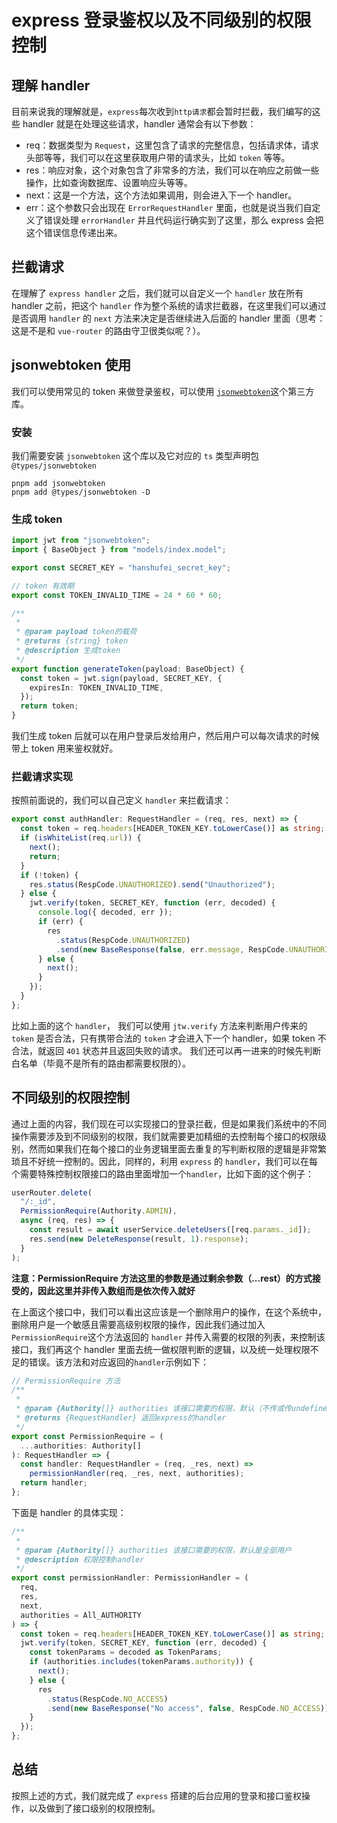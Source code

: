 # express 登录鉴权以及不同级别的权限控制

## 理解 handler

目前来说我的理解就是，`express`每次收到`http请求`都会暂时拦截，我们编写的这些 handler 就是在处理这些请求，handler 通常会有以下参数：

- req：数据类型为 `Request`，这里包含了请求的完整信息，包括请求体，请求头部等等，我们可以在这里获取用户带的请求头，比如 `token` 等等。
- res：响应对象，这个对象包含了非常多的方法，我们可以在响应之前做一些操作，比如查询数据库、设置响应头等等。
- next：这是一个方法，这个方法如果调用，则会进入下一个 handler。
- err：这个参数只会出现在 `ErrorRequestHandler` 里面，也就是说当我们自定义了错误处理 `errorHandler` 并且代码运行确实到了这里，那么 express 会把这个错误信息传递出来。

## 拦截请求

在理解了 `express handler` 之后，我们就可以自定义一个 `handler` 放在所有 handler 之前，把这个 `handler` 作为整个系统的请求拦截器，在这里我们可以通过是否调用 `handler` 的 `next` 方法来决定是否继续进入后面的 handler 里面（思考：这是不是和 `vue-router` 的路由守卫很类似呢？）。

## jsonwebtoken 使用

我们可以使用常见的 token 来做登录鉴权，可以使用 [`jsonwebtoken`](https://www.npmjs.com/package/jsonwebtoken)这个第三方库。

### 安装

我们需要安装 `jsonwebtoken` 这个库以及它对应的 `ts` 类型声明包 `@types/jsonwebtoken`

```shell
pnpm add jsonwebtoken
pnpm add @types/jsonwebtoken -D
```

### 生成 token

```ts
import jwt from "jsonwebtoken";
import { BaseObject } from "models/index.model";

export const SECRET_KEY = "hanshufei_secret_key";

// token 有效期
export const TOKEN_INVALID_TIME = 24 * 60 * 60;

/**
 *
 * @param payload token的载荷
 * @returns {string} token
 * @description 生成token
 */
export function generateToken(payload: BaseObject) {
  const token = jwt.sign(payload, SECRET_KEY, {
    expiresIn: TOKEN_INVALID_TIME,
  });
  return token;
}
```

我们生成 token 后就可以在用户登录后发给用户，然后用户可以每次请求的时候带上 token 用来鉴权就好。

### 拦截请求实现

按照前面说的，我们可以自己定义 `handler` 来拦截请求：

```ts
export const authHandler: RequestHandler = (req, res, next) => {
  const token = req.headers[HEADER_TOKEN_KEY.toLowerCase()] as string;
  if (isWhiteList(req.url)) {
    next();
    return;
  }
  if (!token) {
    res.status(RespCode.UNAUTHORIZED).send("Unauthorized");
  } else {
    jwt.verify(token, SECRET_KEY, function (err, decoded) {
      console.log({ decoded, err });
      if (err) {
        res
          .status(RespCode.UNAUTHORIZED)
          .send(new BaseResponse(false, err.message, RespCode.UNAUTHORIZED));
      } else {
        next();
      }
    });
  }
};
```

比如上面的这个 `handler`， 我们可以使用 `jtw.verify` 方法来判断用户传来的 `token` 是否合法，只有携带合法的 `token` 才会进入下一个 handler，如果 token 不合法，就返回 `401` 状态并且返回失败的请求。
我们还可以再一进来的时候先判断白名单（毕竟不是所有的路由都需要权限的）。

## 不同级别的权限控制

通过上面的内容，我们现在可以实现接口的登录拦截，但是如果我们系统中的不同操作需要涉及到不同级别的权限，我们就需要更加精细的去控制每个接口的权限级别，然而如果我们在每个接口的业务逻辑里面去重复的写判断权限的逻辑是非常繁琐且不好统一控制的。因此，同样的，利用 `express` 的 `handler`，我们可以在每个需要特殊控制权限接口的路由里面增加一个`handler`，比如下面的这个例子：

```ts
userRouter.delete(
  "/:_id",
  PermissionRequire(Authority.ADMIN),
  async (req, res) => {
    const result = await userService.deleteUsers([req.params._id]);
    res.send(new DeleteResponse(result, 1).response);
  }
);
```

**注意：PermissionRequire 方法这里的参数是通过剩余参数（...rest）的方式接受的，因此这里并非传入数组而是依次传入就好**

在上面这个接口中，我们可以看出这应该是一个删除用户的操作，在这个系统中，删除用户是一个敏感且需要高级别权限的操作，因此我们通过加入 `PermissionRequire`这个方法返回的 `handler` 并传入需要的权限的列表，来控制该接口，我们再这个 handler 里面去统一做权限判断的逻辑，以及统一处理权限不足的错误。该方法和对应返回的`handler`示例如下：

```ts
// PermissionRequire 方法
/**
 *
 * @param {Authority[]} authorities 该接口需要的权限，默认（不传或传undefined）是全部用户
 * @returns {RequestHandler} 返回express的handler
 */
export const PermissionRequire = (
  ...authorities: Authority[]
): RequestHandler => {
  const handler: RequestHandler = (req, _res, next) =>
    permissionHandler(req, _res, next, authorities);
  return handler;
};
```

下面是 handler 的具体实现：

```ts
/**
 *
 * @param {Authority[]} authorities 该接口需要的权限，默认是全部用户
 * @description 权限控制handler
 */
export const permissionHandler: PermissionHandler = (
  req,
  res,
  next,
  authorities = All_AUTHORITY
) => {
  const token = req.headers[HEADER_TOKEN_KEY.toLowerCase()] as string;
  jwt.verify(token, SECRET_KEY, function (err, decoded) {
    const tokenParams = decoded as TokenParams;
    if (authorities.includes(tokenParams.authority)) {
      next();
    } else {
      res
        .status(RespCode.NO_ACCESS)
        .send(new BaseResponse("No access", false, RespCode.NO_ACCESS));
    }
  });
};
```

## 总结

按照上述的方式，我们就完成了 `express` 搭建的后台应用的登录和接口鉴权操作，以及做到了接口级别的权限控制。
